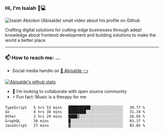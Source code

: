 ### Hi, I'm Isaiah 🌻💻

<img src="https://res.cloudinary.com/abisalde/image/upload/c_scale,h_311,w_816/v1616039512/Abisalde_github.gif" alt="Isaiah Abiodun (Abisalde) small video about his profile on Github">

Crafting digital solutions for cutting-edge businesses through adept knowledge about frontend development and building solutions to make the world a better place
<hr>

### 📫 How to reach me: ...
- Social media handle on <a href="https://twitter.com/abisalde">🔔  Abisalde   👈</a>


[![Abisalde's github stats](https://github-readme-stats.vercel.app/api?username=abisalde)](https://github.com/abisalde/github-readme-stats)

- 👯 I’m looking to collaborate with open source community
- ⚡ Fun fact: Music is a therapy for me


<!--
**abisalde/Abisalde** is a ✨ _special_ ✨ repository because its `README.md` (this file) appears on your GitHub profile.

Here are some ideas to get you started:


- 👯 I’m looking to collaborate with open source community
- 🤔 I’m looking for help with ...
- 💬 Ask me about ...
- 📫 How to reach me: ...
- 😄 Pronouns: ...
- ⚡ Fun fact: ...
-->

<!--START_SECTION:waka-->

```txt
TypeScript   5 hrs 53 mins   ██████████░░░░░░░░░░░░░░░   39.77 %
Go           4 hrs 38 mins   ████████░░░░░░░░░░░░░░░░░   31.34 %
Other        2 hrs 29 mins   ████▒░░░░░░░░░░░░░░░░░░░░   16.85 %
GraphQL      30 mins         █░░░░░░░░░░░░░░░░░░░░░░░░   03.37 %
JavaScript   27 mins         ▓░░░░░░░░░░░░░░░░░░░░░░░░   03.05 %
```

<!--END_SECTION:waka-->

